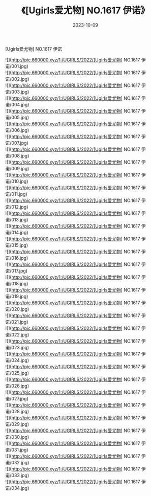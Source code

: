 ﻿---
layout: post
title:  《[Ugirls爱尤物] NO.1617 伊诺》
date:   2023-10-09
img: http://pic.660000.xyz/1:/UGIRLS/2022/[Ugirls爱尤物] NO.1617 伊诺/000.jpg
categories: [美女, 清纯, 唯美]
---

[Ugirls爱尤物] NO.1617 伊诺

 ![](http://pic.660000.xyz/1:/UGIRLS/2022/[Ugirls爱尤物] NO.1617 伊诺/001.jpg) <br>![](http://pic.660000.xyz/1:/UGIRLS/2022/[Ugirls爱尤物] NO.1617 伊诺/002.jpg) <br>![](http://pic.660000.xyz/1:/UGIRLS/2022/[Ugirls爱尤物] NO.1617 伊诺/003.jpg) <br>![](http://pic.660000.xyz/1:/UGIRLS/2022/[Ugirls爱尤物] NO.1617 伊诺/004.jpg) <br>![](http://pic.660000.xyz/1:/UGIRLS/2022/[Ugirls爱尤物] NO.1617 伊诺/005.jpg) <br>![](http://pic.660000.xyz/1:/UGIRLS/2022/[Ugirls爱尤物] NO.1617 伊诺/006.jpg) <br>![](http://pic.660000.xyz/1:/UGIRLS/2022/[Ugirls爱尤物] NO.1617 伊诺/007.jpg) <br>![](http://pic.660000.xyz/1:/UGIRLS/2022/[Ugirls爱尤物] NO.1617 伊诺/008.jpg) <br>![](http://pic.660000.xyz/1:/UGIRLS/2022/[Ugirls爱尤物] NO.1617 伊诺/009.jpg) <br>![](http://pic.660000.xyz/1:/UGIRLS/2022/[Ugirls爱尤物] NO.1617 伊诺/010.jpg) <br>![](http://pic.660000.xyz/1:/UGIRLS/2022/[Ugirls爱尤物] NO.1617 伊诺/011.jpg) <br>![](http://pic.660000.xyz/1:/UGIRLS/2022/[Ugirls爱尤物] NO.1617 伊诺/012.jpg) <br>![](http://pic.660000.xyz/1:/UGIRLS/2022/[Ugirls爱尤物] NO.1617 伊诺/013.jpg) <br>![](http://pic.660000.xyz/1:/UGIRLS/2022/[Ugirls爱尤物] NO.1617 伊诺/014.jpg) <br>![](http://pic.660000.xyz/1:/UGIRLS/2022/[Ugirls爱尤物] NO.1617 伊诺/015.jpg) <br>![](http://pic.660000.xyz/1:/UGIRLS/2022/[Ugirls爱尤物] NO.1617 伊诺/016.jpg) <br>![](http://pic.660000.xyz/1:/UGIRLS/2022/[Ugirls爱尤物] NO.1617 伊诺/017.jpg) <br>![](http://pic.660000.xyz/1:/UGIRLS/2022/[Ugirls爱尤物] NO.1617 伊诺/018.jpg) <br>![](http://pic.660000.xyz/1:/UGIRLS/2022/[Ugirls爱尤物] NO.1617 伊诺/019.jpg) <br>![](http://pic.660000.xyz/1:/UGIRLS/2022/[Ugirls爱尤物] NO.1617 伊诺/020.jpg) <br>![](http://pic.660000.xyz/1:/UGIRLS/2022/[Ugirls爱尤物] NO.1617 伊诺/021.jpg) <br>![](http://pic.660000.xyz/1:/UGIRLS/2022/[Ugirls爱尤物] NO.1617 伊诺/022.jpg) <br>![](http://pic.660000.xyz/1:/UGIRLS/2022/[Ugirls爱尤物] NO.1617 伊诺/023.jpg) <br>![](http://pic.660000.xyz/1:/UGIRLS/2022/[Ugirls爱尤物] NO.1617 伊诺/024.jpg) <br>![](http://pic.660000.xyz/1:/UGIRLS/2022/[Ugirls爱尤物] NO.1617 伊诺/025.jpg) <br>![](http://pic.660000.xyz/1:/UGIRLS/2022/[Ugirls爱尤物] NO.1617 伊诺/026.jpg) <br>![](http://pic.660000.xyz/1:/UGIRLS/2022/[Ugirls爱尤物] NO.1617 伊诺/027.jpg) <br>![](http://pic.660000.xyz/1:/UGIRLS/2022/[Ugirls爱尤物] NO.1617 伊诺/028.jpg) <br>![](http://pic.660000.xyz/1:/UGIRLS/2022/[Ugirls爱尤物] NO.1617 伊诺/029.jpg) <br>![](http://pic.660000.xyz/1:/UGIRLS/2022/[Ugirls爱尤物] NO.1617 伊诺/030.jpg) <br>![](http://pic.660000.xyz/1:/UGIRLS/2022/[Ugirls爱尤物] NO.1617 伊诺/031.jpg) <br>![](http://pic.660000.xyz/1:/UGIRLS/2022/[Ugirls爱尤物] NO.1617 伊诺/032.jpg) <br>![](http://pic.660000.xyz/1:/UGIRLS/2022/[Ugirls爱尤物] NO.1617 伊诺/033.jpg) <br>![](http://pic.660000.xyz/1:/UGIRLS/2022/[Ugirls爱尤物] NO.1617 伊诺/034.jpg) <br>